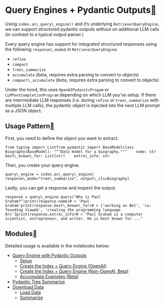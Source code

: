 Query Engines + Pydantic Outputs[](#query-engines-pydantic-outputs "Permalink to this heading")
================================================================================================

Using `index.as\_query\_engine()` and it’s underlying `RetrieverQueryEngine`, we can support structured pydantic outputs without an additional LLM calls (in contrast to a typical output parser.)

Every query engine has support for integrated structured responses using the following `response\_mode`s in `RetrieverQueryEngine`:

* `refine`
* `compact`
* `tree\_summarize`
* `accumulate` (beta, requires extra parsing to convert to objects)
* `compact\_accumulate` (beta, requires extra parsing to convert to objects)

Under the hood, this uses `OpenAIPydanitcProgam` or `LLMTextCompletionProgram` depending on which LLM you’ve setup. If there are intermediate LLM responses (i.e. during `refine` or `tree\_summarize` with multiple LLM calls), the pydantic object is injected into the next LLM prompt as a JSON object.

Usage Pattern[](#usage-pattern "Permalink to this heading")
------------------------------------------------------------

First, you need to define the object you want to extract.


```
from typing import Listfrom pydantic import BaseModelclass Biography(BaseModel): """Data model for a biography."""    name: str    best\_known\_for: List[str]    extra\_info: str
```
Then, you create your query engine.


```
query\_engine = index.as\_query\_engine(    response\_mode="tree\_summarize", output\_cls=Biography)
```
Lastly, you can get a response and inspect the output.


```
response = query\_engine.query("Who is Paul Graham?")print(response.name)# > 'Paul Graham'print(response.best\_known\_for)# > ['working on Bel', 'co-founding Viaweb', 'creating the programming language Arc']print(response.extra\_info)# > "Paul Graham is a computer scientist, entrepreneur, and writer. He is best known for ..."
```
Modules[](#modules "Permalink to this heading")
------------------------------------------------

Detailed usage is available in the notebooks below:

* [Query Engine with Pydantic Outputs](../../../examples/query_engine/pydantic_query_engine.html)
	+ [Setup](../../../examples/query_engine/pydantic_query_engine.html#setup)
	+ [Create the Index + Query Engine (OpenAI)](../../../examples/query_engine/pydantic_query_engine.html#create-the-index-query-engine-openai)
	+ [Create the Index + Query Engine (Non-OpenAI, Beta)](../../../examples/query_engine/pydantic_query_engine.html#create-the-index-query-engine-non-openai-beta)
	+ [Accumulate Examples (Beta)](../../../examples/query_engine/pydantic_query_engine.html#accumulate-examples-beta)
* [Pydantic Tree Summarize](../../../examples/response_synthesizers/pydantic_tree_summarize.html)
* [Download Data](../../../examples/response_synthesizers/pydantic_tree_summarize.html#download-data)
	+ [Load Data](../../../examples/response_synthesizers/pydantic_tree_summarize.html#load-data)
	+ [Summarize](../../../examples/response_synthesizers/pydantic_tree_summarize.html#summarize)
